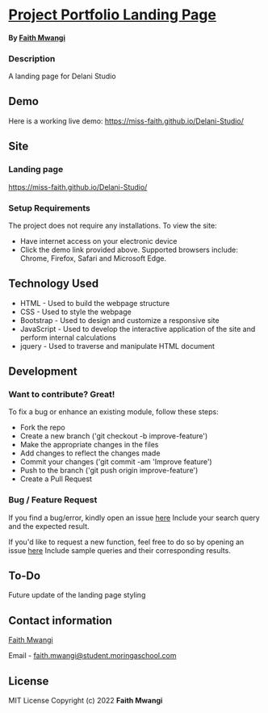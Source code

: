 # [Project Portfolio Landing Page](https://miss-faith.github.io/Delani-Studio/)
#### By [Faith Mwangi](https://github.com/miss-faith)
### Description
A landing page for Delani Studio
## Demo
Here is a working live demo: https://miss-faith.github.io/Delani-Studio/
## Site
### Landing page
https://miss-faith.github.io/Delani-Studio/
### Setup Requirements
The project does not require any installations. To view the site:
* Have internet access on your electronic device
* Click the demo link provided above. Supported browsers include: Chrome, Firefox, Safari and Microsoft Edge.
## Technology Used
* HTML - Used to build the webpage structure
* CSS - Used to style the webpage
* Bootstrap - Used to design and customize a responsive site
* JavaScript - Used to develop the interactive application of the site and perform internal calculations
* jquery - Used to traverse and manipulate HTML document
## Development
### Want to contribute? Great!
To fix a bug or enhance an existing module, follow these steps:
* Fork the repo
* Create a new branch ('git checkout -b improve-feature')
* Make the appropriate changes in the files
* Add changes to reflect the changes made
* Commit your changes ('git commit -am 'Improve feature')
* Push to the branch ('git push origin improve-feature')
* Create a Pull Request
### Bug / Feature Request
If you find a bug/error, kindly open an issue [here](https://github.com/miss-faith/Delani-Studio/issues/new)
Include your search query and the expected result.

If you'd like to request a new function, feel free to do so by opening an issue [here](https://github.com/miss-faith/Delani-Studio/issues/new)
Include sample queries and their corresponding results.
## To-Do
Future update of the landing page styling
## Contact information
[Faith Mwangi](https://github.com/miss-faith)

Email - faith.mwangi@student.moringaschool.com
## License
MIT License
Copyright (c) 2022 **Faith Mwangi**
